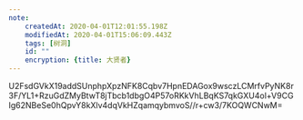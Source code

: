 ```yaml
---
note:
    createdAt: 2020-04-01T12:01:55.198Z
    modifiedAt: 2020-04-01T15:06:09.443Z
    tags: [树洞]
    id: ""
    encryption: {title: 大贤者}
---
```

U2FsdGVkX19addSUnphpXpzNFK8Cqbv7HpnEDAGox9wsczLCMrfvPyNK8r3F/YL1+RzuGdZMyBtwT8jTbcb1dbgO4P57oRKkVhLBqKS7qkGXU4ol+V9CGIg62NBeSe0hQpvY8kXlv4dqVkHZqamqybmvoS//r+cw3/7KOQWCNwM=